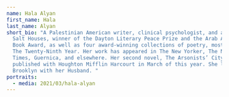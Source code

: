 ```yaml
---
name: Hala Alyan
first_name: Hala
last_name: Alyan
short_bio: "A Palestinian American writer, clinical psychologist, and author of
  Salt Houses, winner of the Dayton Literary Peace Prize and the Arab American
  Book Award, as well as four award-winning collections of poetry, most recently
  The Twenty-Ninth Year. Her work has appeared in The New Yorker, The New York
  Times, Guernica, and elsewhere. Her second novel, The Arsonists’ City, was
  published with Houghton Mifflin Harcourt in March of this year. She lives in
  Brooklyn with her Husband. "
portraits:
  - media: 2021/03/hala-alyan
---
```

